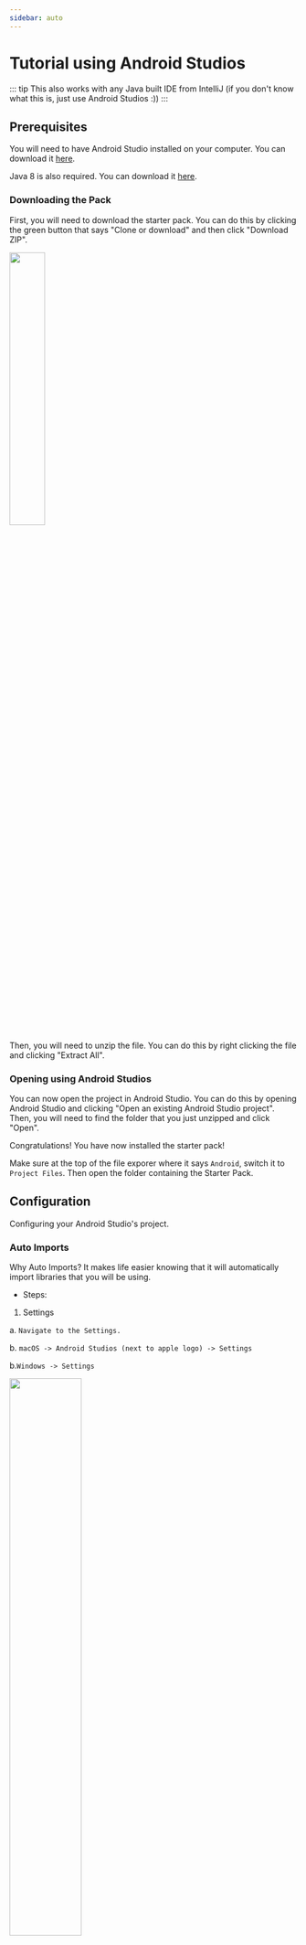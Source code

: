 ```yaml
---
sidebar: auto
---
```


# Tutorial using Android Studios

::: tip
This also works with any Java built IDE from IntelliJ (if you don't know what this is, just use Android Studios :))
:::

## Prerequisites

You will need to have Android Studio installed on your computer. You can download it [here](https://developer.android.com/studio).

Java 8 is also required. You can download it [here](https://www.oracle.com/technetwork/java/javase/downloads/jdk8-downloads-2133151.html).

### Downloading the Pack

First, you will need to download the starter pack. You can do this by clicking the green button that says "Clone or download" and then click "Download ZIP".

<img src="https://github.com/vintheruler1/FTC-Starter-Pack/blob/main/images/github_clone.png?raw=true" width=35% height=35%>

Then, you will need to unzip the file. You can do this by right clicking the file and clicking "Extract All".

### Opening using Android Studios

You can now open the project in Android Studio. You can do this by opening Android Studio and clicking "Open an existing Android Studio project". Then, you will need to find the folder that you just unzipped and click "Open".

Congratulations! You have now installed the starter pack!

Make sure at the top of the file exporer where it says `Android`, switch it to `Project Files`. Then open the folder containing the Starter Pack.

## Configuration

Configuring your Android Studio's project.

### Auto Imports

Why Auto Imports? It makes life easier knowing that it will automatically import libraries that you will be using.

- Steps:

1. Settings

a. `Navigate to the Settings.`

b. `macOS -> Android Studios (next to apple logo) -> Settings`

b.`Windows -> Settings`

<img src="https://github.com/vintheruler1/FTC-Starter-Pack/blob/main/images/macos_settings_android_studios.png?raw=true" width=50% height=50% alttext="macos">

2. Turning it on 

a.`Editor -> General -> Auto Import`

b. `Checkmark ->  Add unambiguous imports on the fly.`

3. Make sure to click `Apply` and then `Ok`.

<img src="https://github.com/vintheruler1/FTC-Starter-Pack/blob/main/images/autoimport.png?raw=true" width=90% height=90%>

### Team Code Folder

Navigate to the following folder path here
`TeamCode.java.org.firstinspires.ftc.teamcode`

Congratulations! You have reached your TeamCode folder where you can now add files. 

We highly suggest creating 2 folders, one that says TeleOp and another oen that says Autonomous.

### Javadoc Reference

Please check out the official FTC documentation [here.](https://ftctechnh.github.io/ftc_app/doc/javadoc/index.html)

### FTC Sample OpModes

Navigate to the folder path here
"FtcRobotController.java.org.firstinspires.ftc.robotcontroller.external.samples".
Located in there are some sample OpModes that are in there. To use them, look for the line of code that says `@Disabled` and uncomment it (make it look like `//@Disabled`)


## Creating your first TeleOp (opMode)

### Creating the file

Right click on the TeleOp folder which we created earlier, click `New -> Class` and name it `OpMode`. Finally, where it says `Superclass`, type in `com.qualcomm.robotcore.eventloop.opmode.LinearOpMode`

At the top of the file, there will be a line of code that says `package org.firstinspires.ftc.teamcode.TeleOp;`. DO NOT TOUCH THIS.

Next, there should be a line defining the Class that extends LinearOpMode. Congratulations, we are ready to start defining and coding!

### Coding

Outside of the `public class ....`, add the this line of code `@TeleOp(name = "TeleOpMain", group = "TeleOp")`.

Lets define some motors and the IMU!


```java
package org.firstinspires.ftc.teamcode.TeleOp;

import [...]

@TeleOp(name = "TeleOpMain", group = "TeleOp")
public class OpMode extends LinearOpMode {

    private DcMotor topLeftMotor;
    private Gyroscope imu;

    @Override
    public void runOpMode() {

        imu = hardwareMap.get(Gryscope.class, "imu")
        topLeftMotor = hardwareMap.get(DcMotor.class, "topLeft")

        telemetry.addData("Status", "Initalized") // Basically print statements
        telemetry.update();

        waitForStart(); // wait for driver to press PLAY

        while (opModeIsActive()) { // Run until driver presses STOP

            telemetry.addData("Status", "Running");
            telemetry.update();

        }

    }
}

```

### Explanation

Whew, that was a lot. Lets get to explaning. 

At the start of the op mode there is an annotation that occurs before the class definition. This annotation states that this is a tele-operated (i.e., driver controlled) op mode:

`@TeleOp`. You can do the same for Autonomous to `@Autonomous`

```java
public class OpMode extends LinearOpMode {
```

You can see from the sample code that an op mode is defined as a Java class. In this example, the op mode name is called MyFIRSTJavaOpMode and it inherits characteristics from the LinearOpMode class.


```java
private DcMotor topLeftMotor;
private Gyroscope imu;
```

Here, 2 private member variables are created. These will hold references to the two configured devices that should be linked to the Driver Hub/Phone configuration file for the control hub.

```java
@Override
public void runOpMode() {
```

There is an overridden method called runOpMode. Every op mode of type LinearOpMode must implement this method. This method gets called when a user selects and runs the op mode.

```java
imu = hardwareMap.get(Gyroscope.class, "imu");
topLeftMotor = hardwareMap.get(DcMotor.class, "topLeft");
```

The hardwareMap object is available to use in the runOpMode method. It is an object of type HardwareMap class.

Note that when you attempt to retrieve a reference to a specific device in your op mode, the name that you specify as the second argument of the HardwareMap.get method must match the name used to define the device in your configuration file. For example, if you created a configuration file that had a DC motor named topLeft, then you must use this same name (it is case sensitive) to retrieve this motor from the hardwareMap object. If the names do not match, the op mode will throw an exception indicating that it cannot find the device.

```java
telemetry.addData("Status", "Initialized");
telemetry.update();
// Wait for the game to start (driver presses PLAY)
waitForStart();
```

Telemetry is essentially a print statement that shows up on the driver hub.

`waitForStart();` waits for the driver to press play

```java
// run until the end of the match (driver presses STOP)
while (opModeIsActive()) {
    telemetry.addData("Status", "Running");
    telemetry.update();

}
```

After a start command has been received, the op mode enters a while loop and keeps iterating in this loop until the op mode is no longer active (i.e., until the user pushes the stop button on the Driver Station):

### Uploading the code

Using a USB A to USB C cable, plug in the A port to the Laptop and then the C cable to the control hub which must be powered to a battery.

<img src="https://github.com/FIRST-Tech-Challenge/ftcdocs/raw/main/docs/source/programming_resources/tutorial_specific/android_studio/creating_op_modes/images/controlHubUSBConnected.jpg">

Please plug it into the USB C port!!

<img src="https://github.com/FIRST-Tech-Challenge/ftcdocs/raw/main/docs/source/programming_resources/tutorial_specific/android_studio/creating_op_modes/images/typeC.jpg">

Now at the top middle, it should say `TeamCode` and `Control Hub v1.0` or something around those lines.

Click the green and white arrow button to the right of `TeamCode`. It should be uploading to the Control Hub if it starts blinking blue.

Now, on your Phone/Driver Hub, wait about a minute and it should work. You can now pick your Tele Ops.

If you run the file, it should print out the telemetry.


::: warning

Common Errors:

Device not found

This can be fixed by entering the configuration of the robot. Make sure that you spelt and capitalized everything correctly and have it under the correct segment.

:::
